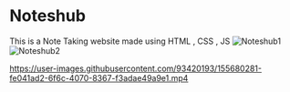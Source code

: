 # Noteshub
This is a Note Taking website made using HTML , CSS , JS 
![Noteshub1](https://user-images.githubusercontent.com/93420193/155680265-5ac6455e-7910-4afc-afcc-cdb7b5837031.jpg)
![Noteshub2](https://user-images.githubusercontent.com/93420193/155680271-e529b281-449b-4d39-ac8a-a5397e8119b0.jpg)


https://user-images.githubusercontent.com/93420193/155680281-fe041ad2-6f6c-4070-8367-f3adae49a9e1.mp4

